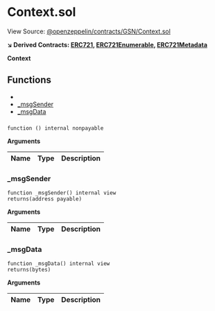 # Context.sol

View Source: [@openzeppelin/contracts/GSN/Context.sol](https://github.com/Dapp-Wizards/Avastars-Contracts/blob/master/@openzeppelin/contracts/GSN/Context.sol)

**↘ Derived Contracts: [ERC721](ERC721.md), [ERC721Enumerable](ERC721Enumerable.md), [ERC721Metadata](ERC721Metadata.md)**

**Context**

## Functions

- [](#)
- [_msgSender](#_msgsender)
- [_msgData](#_msgdata)

### 

```solidity
function () internal nonpayable
```

**Arguments**

| Name        | Type           | Description  |
| ------------- |------------- | -----|

### _msgSender

```solidity
function _msgSender() internal view
returns(address payable)
```

**Arguments**

| Name        | Type           | Description  |
| ------------- |------------- | -----|

### _msgData

```solidity
function _msgData() internal view
returns(bytes)
```

**Arguments**

| Name        | Type           | Description  |
| ------------- |------------- | -----|

